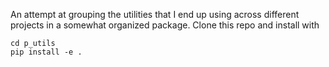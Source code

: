 An attempt at grouping the utilities that I end up using across
 different projects in a somewhat organized package. Clone this repo
 and install with

```
cd p_utils
pip install -e .
```